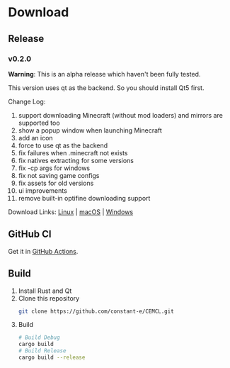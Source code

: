 # Download

## Release
### v0.2.0
**Warning**: This is an alpha release which haven't been fully tested.

This version uses qt as the backend. So you should install Qt5 first.

Change Log:
1. support downloading Minecraft (without mod loaders) and mirrors are supported too
2. show a popup window when launching Minecraft
3. add an icon
4. force to use qt as the backend
5. fix failures when .minecraft not exists
6. fix natives extracting for some versions
7. fix -cp args for windows
8. fix not saving game configs
9. fix assets for old versions
10. ui improvements
11. remove built-in optifine downloading support

Download Links:
[Linux](https://github.com/constant-e/CEMCL/releases/download/v0.2.0/cemcl-0.2.0-linux-x86_64) |
[macOS](https://github.com/constant-e/CEMCL/releases/download/v0.2.0/cemcl-0.2.0-macos-x86_64) |
[Windows](https://github.com/constant-e/CEMCL/releases/download/v0.2.0/cemcl-0.2.0-windows-x86_64.exe)

## GitHub CI
Get it in [GitHub Actions](https://github.com/constant-e/CEMCL/actions).

## Build
1. Install Rust and Qt
2. Clone this repository
   ```sh
   git clone https://github.com/constant-e/CEMCL.git
   ```
3. Build
   ```sh
   # Build Debug
   cargo build
   # Build Release
   cargo build --release
   ```
